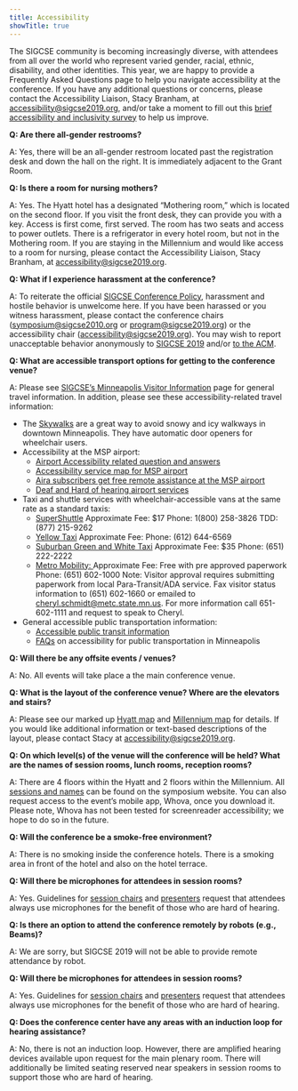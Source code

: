 ```yaml
---
title: Accessibility 
showTitle: true
---
```

The SIGCSE community is becoming increasingly diverse, with attendees from all over the world who represent varied gender, racial, ethnic, disability, and other identities. This year, we are happy to provide a Frequently Asked Questions page to help you navigate accessibility at the conference. If you have any additional questions or concerns, please contact the Accessibility Liaison, Stacy Branham, at [accessibility@sigcse2019.org](mailto:accessibility@sigcse2019.org), and/or take a moment to fill out this [brief accessibility and inclusivity survey](https://goo.gl/forms/EyvKHLdYgL1WaySA2) to help us improve.  

**Q: Are there all-gender restrooms?**

A: Yes, there will be an all-gender restroom located past the registration desk and down the hall on the right. It is immediately adjacent to the Grant Room.

**Q: Is there a room for nursing mothers?**

A: Yes. The Hyatt hotel has a designated “Mothering room,” which is located on the second floor. If you visit the front desk, they can provide you with a key. Access is first come, first served. The room has two seats and access to power outlets. There is a refrigerator in every hotel room, but not in the Mothering room. If you are staying in the Millennium and would like access to a room for nursing, please contact the Accessibility Liaison, Stacy Branham, at [accessibility@sigcse2019.org](mailto:accessibility@sigcse2019.org).

**Q: What if I experience harassment at the conference?**

A: To reiterate the official [SIGCSE Conference Policy](http://sigcse2019.sigcse.org/policies.html), harassment and hostile behavior is unwelcome here. If you have been harassed or you witness harassment, please contact the conference chairs ([symposium@sigcse2010.org](symposium@sigcse2019.org) or [program@sigcse2019.org](mailto:program@sigcse2019.org)) or the accessibility chair ([accessibility@sigcse2019.org](mailto:accessibility@sigcse2019.org)). You may wish to report unacceptable behavior anonymously to [SIGCSE 2019](https://www.acm.org/about-acm/reporting-unacceptable-behavior) and/or [to the ACM](https://www.acm.org/about-acm/reporting-unacceptable-behavior).

**Q: What are accessible transport options for getting to the conference venue?**

A: Please see [SIGCSE’s Minneapolis Visitor Information](https://sigcse2019.sigcse.org/attendees/visitor-info.html) page for general travel information. In addition, please see these accessibility-related travel information:

  * The [Skywalks](https://www.minneapolis.org/map-transportation/minneapolis-skyway-guide/) are a great way to avoid snowy and icy walkways in downtown Minneapolis. They have automatic door openers for wheelchair users. 
  * Accessibility at the MSP airport: 
     * [Airport Accessibility related question and answers](http://www.mspairport.com/airport/accessibility/accessibility-faqs)
     * [Accessibility service map for MSP airport](http://www.mspairport.com/airport/accessibility)
     * [Aira subscribers get free remote assistance at the MSP airport](http://www.mspairport.com/airport/accessibility/blind-or-low-vision)
     * [Deaf and Hard of hearing airport services ](http://www.mspairport.com/airport/accessibility/deaf-and-hard-hearing)
  * Taxi and shuttle services with wheelchair-accessible vans at the same rate as a standard taxis:
     * [SuperShuttle](https://www.supershuttle.com/locations/minneapolis-stpaul-msp/)
       Approximate Fee: $17
       Phone: 1(800) 258-3826
       TDD:(877) 215-9262
     * [Yellow Taxi](http://www.yellowtaxicabmn.com/)
       Approximate Fee: 
       Phone: (612) 644-6569
     * [Suburban Green and White Taxi](http://www.suburbantaxi.com/)
       Approximate Fee: $35
       Phone: (651) 222-2222
     * [Metro Mobility: ](https://metrocouncil.org/Transportation/Services/Metro-Mobility-Home/Eligibility-Certifications.aspx)
       Approximate Fee: Free with pre approved paperwork
       Phone: (651) 602-1000
       Note: Visitor approval requires submitting paperwork from local Para-Transit/ADA service. Fax visitor status information to (651) 602-1660 or emailed to cheryl.schmidt@metc.state.mn.us. For more information call 651-602-1111 and request to speak to Cheryl. 
  * General accessible public transportation information: 
     * [Accessible public transit information](https://www.metrotransit.org/accessibility)
     * [FAQs](https://www.disability.state.mn.us/information-and-assistance/transportation-faq/) on accessibility for public transportation in Minneapolis

**Q: Will there be any offsite events / venues?**

A: No. All events will take place a the main conference venue.

**Q: What is the layout of the conference venue? Where are the elevators and stairs?**

A: Please see our marked up [Hyatt map](https://drive.google.com/file/d/1u0wcPp_hZksGcVX5SO-jVY9s6U6ewWC7/view?usp=sharing) and [Millennium map](https://drive.google.com/file/d/1OD_g_MZgFUpZBMcAETm40vUno1xJeOpj/view?usp=sharing) for details. If you would like additional information or text-based descriptions of the layout, please contact Stacy at [accessibility@sigcse2019.org](mailto:accessibility@sigcse2019.org).

**Q: On which level(s) of the venue will the conference will be held? What are the names of session rooms, lunch rooms, reception rooms?**

A: There are 4 floors within the Hyatt and 2 floors within the Millennium.  All [sessions and names](https://whova.com/embedded/event/sigcs_201902/) can be found on the symposium website.  You can also request access to the event’s mobile app, Whova, once you download it. Please note, Whova has not been tested for screenreader accessibility; we hope to do so in the future. 

**Q: Will the conference be a smoke-free environment?**

A: There is no smoking inside the conference hotels. There is a smoking area in front of the hotel and also on the hotel terrace.

**Q: Will there be microphones for attendees in session rooms?**

A: Yes. Guidelines for [session chairs](https://sigcse2019.sigcse.org/attendees/session-chair.html) and [presenters](https://sigcse2019.sigcse.org/attendees/presenter.html) request that attendees always use microphones for the benefit of those who are hard of hearing.

**Q: Is there an option to attend the conference remotely by robots (e.g., Beams)?**

A: We are sorry, but SIGCSE 2019 will not be able to provide remote attendance by robot.

**Q: Will there be microphones for attendees in session rooms?**
 
A: Yes. Guidelines for [session chairs](https://sigcse2019.sigcse.org/attendees/session-chair.html) and [presenters](https://sigcse2019.sigcse.org/attendees/presenter.html)  request that attendees always use microphones for the benefit of those who are hard of hearing.

**Q: Does the conference center have any areas with an induction loop for hearing assistance?**

A: No, there is not an induction loop. However, there are amplified hearing devices available upon request for the main plenary room. There will additionally be limited seating reserved near speakers in session rooms to support those who are hard of hearing.
